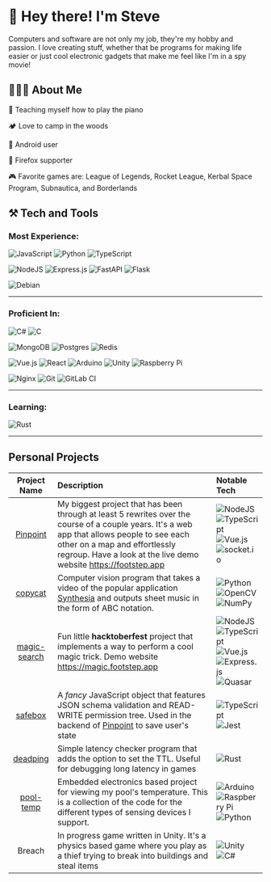 # 👋 Hey there! I'm Steve


Computers and software are not only my job, they're my hobby and passion.
I love creating stuff, whether that be programs for making life easier or just cool electronic gadgets 
that make me feel like I'm in a spy movie!

## 👨🏻‍💻 About Me

🎹 Teaching myself how to play the piano

🏕️ Love to camp in the woods

📱 Android user

🦊 Firefox supporter

🎮 Favorite games are: League of Legends, Rocket League, Kerbal Space Program, Subnautica, and Borderlands 

## ⚒️ Tech and Tools

### Most Experience:
![JavaScript](https://img.shields.io/badge/javascript-%23323330.svg?style=for-the-badge&logo=javascript&logoColor=%23F7DF1E)
![Python](https://img.shields.io/badge/python-3670A0?style=for-the-badge&logo=python&logoColor=ffdd54)
![TypeScript](https://img.shields.io/badge/typescript-%23007ACC.svg?style=for-the-badge&logo=typescript&logoColor=white)

![NodeJS](https://img.shields.io/badge/node.js-6DA55F?style=for-the-badge&logo=node.js&logoColor=white)
![Express.js](https://img.shields.io/badge/express.js-%23404d59.svg?style=for-the-badge&logo=express&logoColor=%2361DAFB)
![FastAPI](https://img.shields.io/badge/FastAPI-005571?style=for-the-badge&logo=fastapi)
![Flask](https://img.shields.io/badge/flask-%23000.svg?style=for-the-badge&logo=flask&logoColor=white)

![Debian](https://img.shields.io/badge/Debian-D70A53?style=for-the-badge&logo=debian&logoColor=white)

----
### Proficient In:
![C#](https://img.shields.io/badge/c%23-%23239120.svg?style=for-the-badge&logo=c-sharp&logoColor=white)
![C](https://img.shields.io/badge/c-%2300599C.svg?style=for-the-badge&logo=c&logoColor=white)

![MongoDB](https://img.shields.io/badge/MongoDB-%234ea94b.svg?style=for-the-badge&logo=mongodb&logoColor=white)
![Postgres](https://img.shields.io/badge/postgres-%23316192.svg?style=for-the-badge&logo=postgresql&logoColor=white)
![Redis](https://img.shields.io/badge/redis-%23DD0031.svg?style=for-the-badge&logo=redis&logoColor=white)

![Vue.js](https://img.shields.io/badge/vuejs-%2335495e.svg?style=for-the-badge&logo=vuedotjs&logoColor=%234FC08D)
![React](https://img.shields.io/badge/react-%2320232a.svg?style=for-the-badge&logo=react&logoColor=%2361DAFB)
![Arduino](https://img.shields.io/badge/-Arduino-00979D?style=for-the-badge&logo=Arduino&logoColor=white)
![Unity](https://img.shields.io/badge/unity-%23000000.svg?style=for-the-badge&logo=unity&logoColor=white)
![Raspberry Pi](https://img.shields.io/badge/-RaspberryPi-C51A4A?style=for-the-badge&logo=Raspberry-Pi)

![Nginx](https://img.shields.io/badge/nginx-%23009639.svg?style=for-the-badge&logo=nginx&logoColor=white)
![Git](https://img.shields.io/badge/git-%23F05033.svg?style=for-the-badge&logo=git&logoColor=white)
![GitLab CI](https://img.shields.io/badge/GitLabCI-%23181717.svg?style=for-the-badge&logo=gitlab&logoColor=white)

----

### Learning:
![Rust](https://img.shields.io/badge/rust-%23000000.svg?style=for-the-badge&logo=rust&logoColor=brown)

----

## Personal Projects

| Project Name | Description | Notable Tech |
| :---: | :---- | :---- | 
| [Pinpoint](https://github.com/SoloSteve/pinpoint) | My biggest project that has been through at least 5 rewrites over the course of a couple years. It's a web app that allows people to see each other on a map and effortlessly regroup. Have a look at the live demo website https://footstep.app | ![NodeJS](https://img.shields.io/badge/node.js-6DA55F?style=for-the-badge&logo=node.js&logoColor=white) <br /> ![TypeScript](https://img.shields.io/badge/typescript-%23007ACC.svg?style=for-the-badge&logo=typescript&logoColor=white) <br /> ![Vue.js](https://img.shields.io/badge/vuejs-%2335495e.svg?style=for-the-badge&logo=vuedotjs&logoColor=%234FC08D) <br />  ![socket.io](https://img.shields.io/static/v1?label=socketio&message=inside&color=lightgrey&style=for-the-badge&logo=socket.io) <br /> 
| [copycat](https://github.com/SoloSteve/copycat) | Computer vision program that takes a video of the popular application [Synthesia](https://synthesiagame.com/) and outputs sheet music in the form of ABC notation. | ![Python](https://img.shields.io/badge/python-3670A0?style=for-the-badge&logo=python&logoColor=ffdd54) <br /> ![OpenCV](https://img.shields.io/badge/opencv-%23white.svg?style=for-the-badge&logo=opencv&logoColor=white) <br /> ![NumPy](https://img.shields.io/badge/numpy-%23013243.svg?style=for-the-badge&logo=numpy&logoColor=white)    
| [magic-search](https://github.com/SoloSteve/magic-search) | Fun little **hacktoberfest** project that implements a way to perform a cool magic trick. Demo website https://magic.footstep.app | ![NodeJS](https://img.shields.io/badge/node.js-6DA55F?style=for-the-badge&logo=node.js&logoColor=white) <br /> ![TypeScript](https://img.shields.io/badge/typescript-%23007ACC.svg?style=for-the-badge&logo=typescript&logoColor=white) <br /> ![Vue.js](https://img.shields.io/badge/vuejs-%2335495e.svg?style=for-the-badge&logo=vuedotjs&logoColor=%234FC08D) <br /> ![Express.js](https://img.shields.io/badge/express.js-%23404d59.svg?style=for-the-badge&logo=express&logoColor=%2361DAFB) <br > ![Quasar](https://img.shields.io/badge/Quasar-16B7FB?style=for-the-badge&logo=quasar&logoColor=black)
| [safebox](https://github.com/SoloSteve/safebox) | A *fancy* JavaScript object that features JSON schema validation and READ-WRITE permission tree. Used in the backend of [Pinpoint](https://github.com/SoloSteve/pinpoint) to save user's state | ![TypeScript](https://img.shields.io/badge/typescript-%23007ACC.svg?style=for-the-badge&logo=typescript&logoColor=white) <br /> ![Jest](https://img.shields.io/badge/-jest-%23C21325?style=for-the-badge&logo=jest&logoColor=white) 
| [deadping](https://github.com/SoloSteve/deadping) | Simple latency checker program that adds the option to set the TTL. Useful for debugging long latency in games | ![Rust](https://img.shields.io/badge/rust-%23000000.svg?style=for-the-badge&logo=rust&logoColor=brown)
| [pool-temp](https://github.com/SoloSteve/pool-temp) | Embedded electronics based project for viewing my pool's temperature. This is a collection of the code for the different types of sensing devices I support. | ![Arduino](https://img.shields.io/badge/-Arduino-00979D?style=for-the-badge&logo=Arduino&logoColor=white) <br /> ![Raspberry Pi](https://img.shields.io/badge/-RaspberryPi-C51A4A?style=for-the-badge&logo=Raspberry-Pi) <br /> ![Python](https://img.shields.io/badge/python-3670A0?style=for-the-badge&logo=python&logoColor=ffdd54)
| Breach | In progress game written in Unity. It's a physics based game where you play as a thief trying to break into buildings and steal items | ![Unity](https://img.shields.io/badge/unity-%23000000.svg?style=for-the-badge&logo=unity&logoColor=white) <br /> ![C#](https://img.shields.io/badge/c%23-%23239120.svg?style=for-the-badge&logo=c-sharp&logoColor=white)   

